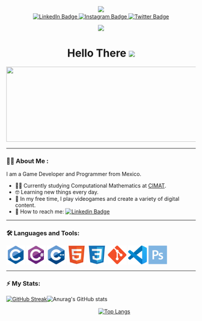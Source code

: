 <div id="header" align="center">
  <img src="https://media.giphy.com/media/juua9i2c2fA0AIp2iq/giphy.gif" width="150"/>
  
  <div id="badges">
  <a href="https://www.linkedin.com/in/ivanelromero/">
    <img src="https://img.shields.io/badge/LinkedIn-darkblue?style=for-the-badge&logo=linkedin&logoColor=white" alt="LinkedIn Badge"/>
  </a>
  <a href="https://www.instagram.com/rom3ro_dev/">
    <img src="https://img.shields.io/badge/Instagram-orange?style=for-the-badge&logo=instagram&logoColor=white" alt="Instagram Badge"/>
  </a>
  <a href="https://twitter.com/Rom3roDev">
    <img src="https://img.shields.io/badge/Twitter-blue?style=for-the-badge&logo=twitter&logoColor=white" alt="Twitter Badge"/>
  </a>
</div>

![](https://komarev.com/ghpvc/?username=IvanRomeroDev&color=blueviolet&style=for-the-badge&label=PROFILE+VIEWS:)

<h1>
  Hello There
  <img src="https://media.giphy.com/media/LmlBSpCbZTNfNoWrtb/giphy.gif" width="50px"/>
</h1>
</div>

<div align="center">
  <img src="https://media.giphy.com/media/1C8bHHJturSx2/giphy.gif" width="800" height="200"/>
</div>

---

### 👨‍💻 About Me :

I am a Game Developer and Programmer from Mexico.

- 👨‍🎓 Currently studying Computational Mathematics at <a href="https://www.cimat.mx">CIMAT</a>.
- 🤓 Learning new things every day.
- 🍕 In my free time, I play videogames and create a variety of digital content.
- 🔎 How to reach me: [![Linkedin Badge](https://img.shields.io/badge/-RomeroDev-darkblue?style=flat&logo=Linkedin&logoColor=white)](https://www.linkedin.com/in/ivanelromero/)

---

### 🛠️ Languages and Tools:

<div>
<img src="https://github.com/devicons/devicon/blob/master/icons/c/c-original.svg" alt="C" width="50" height="50">
<img src="https://github.com/devicons/devicon/blob/master/icons/csharp/csharp-original.svg" alt="C#" width="50" height="50">
<img src="https://github.com/devicons/devicon/blob/master/icons/cplusplus/cplusplus-original.svg" alt="C++" width="50" height="50">
<img src="https://github.com/devicons/devicon/blob/master/icons/html5/html5-original.svg" alt="HTML5" width="50" height="50">
<img src="https://github.com/devicons/devicon/blob/master/icons/css3/css3-original.svg" alt="CSS" width="50" height="50">
<img src="https://github.com/devicons/devicon/blob/master/icons/git/git-original.svg" alt="Git" width="50" height="50">
<img src="https://github.com/devicons/devicon/blob/master/icons/vscode/vscode-original.svg" alt="VSCode" width="50" height="50">
<img src="https://github.com/devicons/devicon/blob/master/icons/photoshop/photoshop-plain.svg" alt="Ps" width="50" height="50">
</div>

---

### ⚡ My Stats:

[![GitHub Streak](http://github-readme-streak-stats.herokuapp.com?user=IvanRomeroDev&theme=modern-lilac2&hide_border=true&date_format=M%20j%5B%2C%20Y%5D)](https://git.io/streak-stats)![Anurag's GitHub stats](https://github-readme-stats.vercel.app/api?username=IvanRomeroDev&show_icons=true&theme=material-palenight&hide_border=true)

ㅤㅤㅤㅤㅤㅤㅤㅤㅤㅤㅤㅤㅤㅤㅤㅤㅤㅤㅤ[![Top Langs](https://github-readme-stats.vercel.app/api/top-langs/?username=IvanRomeroDev&layout=compact&theme=material-palenight)](https://github.com/anuraghazra/github-readme-stats)
